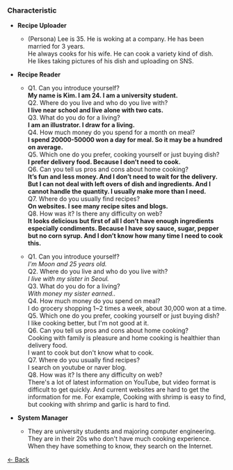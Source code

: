 ### Characteristic

- **Recipe Uploader**
  - (Persona) Lee is 35. He is woking at a company. He has been married for 3 years. <br>
    He always cooks for his wife. He can cook a variety kind of dish. <br>
    He likes taking pictures of his dish and uploading on SNS. <br>

- **Recipe Reader**
  - Q1. Can you introduce yourself? <br>
    **My name is Kim. I am 24. I am a university student.** <br>
    Q2. Where do you live and who do you live with? <br>
    **I live near school and live alone with two cats.** <br>
    Q3. What do you do for a living? <br>
    **I am an illustrator. I draw for a living.** <br> 
    Q4. How much money do you spend for a month on meal? <br>
    **I spend 20000-50000 won a day for meal. So it may be a hundred on average.** <br>
    Q5. Which one do you prefer, cooking yourself or just buying dish? <br>
    **I prefer delivery food. Because I don’t need to cook.** <br>
    Q6. Can you tell us pros and cons about home cooking? <br>
    **It’s fun and less money. And I don’t need to wait for the delivery.** <br>
    **But I can not deal with left overs of dish and ingredients. And I cannot handle the quantity. I usually make more than I need.** <br>
    Q7. Where do you usually find recipes? <br>
    **On websites. I see many recipe sites and blogs.** <br>
    Q8. How was it? Is there any difficulty on web? <br>
    **It looks delicious but first of all I don’t have enough ingredients especially condiments. Because I have soy sauce, sugar, pepper but no corn syrup. And I don’t know how many time I need to cook this.** <br>
    
  - Q1. Can you introduce yourself? <br>
    _I'm Moon and 25 years old._ <br>
    Q2. Where do you live and who do you live with? <br>
    _I live with my sister in Seoul._ <br>
    Q3. What do you do for a living? <br>
    _With money my sister earned.._ <br>
    Q4. How much money do you spend on meal? <br>
    I do grocery shopping 1~2 times a week, about 30,000 won at a time. <br>
    Q5. Which one do you prefer, cooking yourself or just buying dish? <br>
    I like cooking better, but I'm not good at it. <br>
    Q6. Can you tell us pros and cons about home cooking? <br>
    Cooking with family is pleasure and home cooking is healthier than delivery food. <br>
    I want to cook but don't know what to cook. <br>
    Q7. Where do you usually find recipes? <br>
    I search on youtube or naver blog. <br>
    Q8. How was it? Is there any difficulty on web? <br>
    There's a lot of latest information on YouTube, but video format is difficult to get quickly. And current websites are hard to get the information for me. For example, Cooking with shrimp is easy to find, but cooking with shrimp and garlic is hard to find. <br>

- **System Manager**
  - They are university students and majoring computer engineering. <br>
    They are in their 20s who don't have much cooking experience. <br>
    When they have something to know, they search on the Internet. <br>

[← Back](./)
